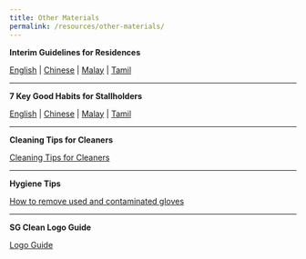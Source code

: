 ```yaml
---
title: Other Materials
permalink: /resources/other-materials/
---
```


**Interim Guidelines for Residences**

[English](https://www.nea.gov.sg/docs/default-source/our-services/public-cleanliness/covid-19/interim-guidelines-for-residences-english.pdf) | [Chinese](https://www-nea-gov-sg-admin.cwp.sg/docs/default-source/our-services/public-cleanliness/covid-19/interim-guidelines-for-residences-chinese.pdf) | [Malay](https://www-nea-gov-sg-admin.cwp.sg/docs/default-source/our-services/public-cleanliness/covid-19/interim-guidelines-for-residences-malay.pdf) | [Tamil](https://www-nea-gov-sg-admin.cwp.sg/docs/default-source/our-services/public-cleanliness/covid-19/interim-guidelines-for-residences-tamil.pdf)

---

**7 Key Good Habits for Stallholders**

[English](https://www.nea.gov.sg/docs/default-source/our-services/public-cleanliness/covid-19/7-key-hygiene-habits-stallholders-english.pdf) | [Chinese](https://www-nea-gov-sg-admin.cwp.sg/docs/default-source/our-services/public-cleanliness/covid-19/7-key-hygiene-habits-stallholders-chinese.pdf) | [Malay](https://www-nea-gov-sg-admin.cwp.sg/docs/default-source/our-services/public-cleanliness/covid-19/7-key-hygiene-habits-stallholders-malay.pdf) | [Tamil](https://www-nea-gov-sg-admin.cwp.sg/docs/default-source/our-services/public-cleanliness/covid-19/7-key-hygiene-habits-stallholders-tamil.pdf)

---

**Cleaning Tips for Cleaners**

[Cleaning Tips for Cleaners](https://www.nea.gov.sg/docs/default-source/our-services/public-cleanliness/covid-19/cleaning-tips-for-cleaners.pdf)

---

 **Hygiene Tips**

[How to remove used and contaminated gloves](https://www.nea.gov.sg/docs/default-source/our-services/public-cleanliness/covid-19/hygiene-tips.pdf)

---

**SG Clean Logo Guide**

[Logo Guide](/files/logo-guide.pdf/)<br>
